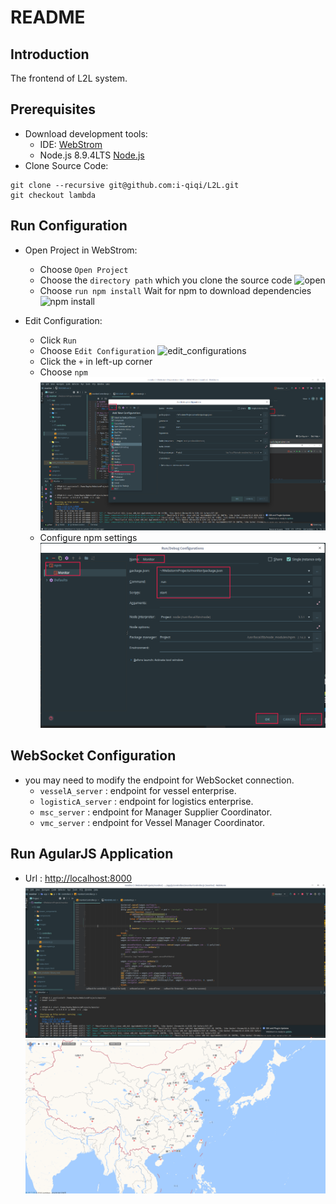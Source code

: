 # README
## Introduction
The frontend of L2L system.
## Prerequisites
- Download development tools:
    - IDE: [WebStrom](http://www.jetbrains.com/webstorm/)
    - Node.js 8.9.4LTS [Node.js](https://nodejs.org/en/)
- Clone Source Code:
```
git clone --recursive git@github.com:i-qiqi/L2L.git
git checkout lambda
```
## Run Configuration
 - Open Project in WebStrom:  
    -   Choose `Open Project`
    -   Choose the `directory path` which you clone the source code
    ![open](app/images/webstorm_open_project.png)
    -   Choose `run npm install` Wait for npm to download dependencies
    ![npm install](app/images/webstorm_npm_install.png)

- Edit Configuration:
    -   Click `Run`
    -   Choose `Edit Configuration`
    ![edit_configurations](app/images/webstorm_edit_configurations.png)
    -   Click the `+` in left-up corner
    -   Choose `npm`
    ![add_npm](app/images/webstorm_add_npm.png)
    -   Configure npm settings
    ![Alt text](app/images/webstorm_apply.png)
## WebSocket Configuration
- you may need to modify the endpoint for WebSocket connection.
    - `vesselA_server` :  endpoint for vessel enterprise.
    - `logisticA_server` :  endpoint for logistics enterprise.
    - `msc_server` :  endpoint for Manager Supplier Coordinator.
    - `vmc_server` : endpoint for Vessel Manager Coordinator.
    
##  Run AgularJS Application
- Url :  [http://localhost:8000](http://localhost:8000)
    ![start](app/images/webstorm_start.png)
    ![Alt text](app/images/webstorm_map.png)
